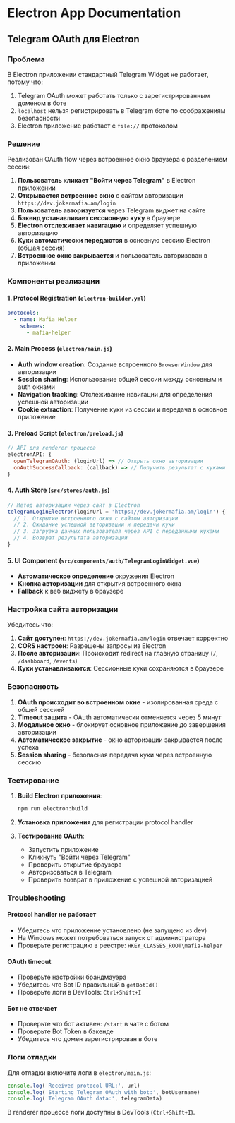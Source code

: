 # Electron App Documentation

## Telegram OAuth для Electron

### Проблема

В Electron приложении стандартный Telegram Widget не работает, потому что:
1. Telegram OAuth может работать только с зарегистрированным доменом в боте
2. `localhost` нельзя регистрировать в Telegram боте по соображениям безопасности
3. Electron приложение работает с `file://` протоколом

### Решение

Реализован OAuth flow через встроенное окно браузера с разделением сессии:

1. **Пользователь кликает "Войти через Telegram"** в Electron приложении
2. **Открывается встроенное окно** с сайтом авторизации `https://dev.jokermafia.am/login`
3. **Пользователь авторизуется** через Telegram виджет на сайте
4. **Бэкенд устанавливает сессионную куку** в браузере
5. **Electron отслеживает навигацию** и определяет успешную авторизацию
6. **Куки автоматически передаются** в основную сессию Electron (общая сессия)
7. **Встроенное окно закрывается** и пользователь авторизован в приложении

### Компоненты реализации

#### 1. Protocol Registration (`electron-builder.yml`)
```yaml
protocols:
  - name: Mafia Helper
    schemes:
      - mafia-helper
```

#### 2. Main Process (`electron/main.js`)
- **Auth window creation**: Создание встроенного `BrowserWindow` для авторизации
- **Session sharing**: Использование общей сессии между основным и auth окнами
- **Navigation tracking**: Отслеживание навигации для определения успешной авторизации
- **Cookie extraction**: Получение куки из сессии и передача в основное приложение

#### 3. Preload Script (`electron/preload.js`)
```javascript
// API для renderer процесса
electronAPI: {
  openTelegramOAuth: (loginUrl) => // Открыть окно авторизации
  onAuthSuccessCallback: (callback) => // Получить результат с куками
}
```

#### 4. Auth Store (`src/stores/auth.js`)
```javascript
// Метод авторизации через сайт в Electron
telegramLoginElectron(loginUrl = 'https://dev.jokermafia.am/login') {
  // 1. Открытие встроенного окна с сайтом авторизации
  // 2. Ожидание успешной авторизации и передачи куки
  // 3. Загрузка данных пользователя через API с переданными куками
  // 4. Возврат результата авторизации
}
```

#### 5. UI Component (`src/components/auth/TelegramLoginWidget.vue`)
- **Автоматическое определение** окружения Electron
- **Кнопка авторизации** для открытия встроенного окна
- **Fallback** к веб виджету в браузере

### Настройка сайта авторизации

Убедитесь что:

1. **Сайт доступен**: `https://dev.jokermafia.am/login` отвечает корректно
2. **CORS настроен**: Разрешены запросы из Electron
3. **После авторизации**: Происходит redirect на главную страницу (`/`, `/dashboard`, `/events`)
4. **Куки устанавливаются**: Сессионные куки сохраняются в браузере

### Безопасность

1. **OAuth происходит во встроенном окне** - изолированная среда с общей сессией
2. **Timeout защита** - OAuth автоматически отменяется через 5 минут
3. **Модальное окно** - блокирует основное приложение до завершения авторизации
4. **Автоматическое закрытие** - окно авторизации закрывается после успеха
5. **Session sharing** - безопасная передача куки через встроенную сессию

### Тестирование

1. **Build Electron приложения**:
   ```bash
   npm run electron:build
   ```

2. **Установка приложения** для регистрации protocol handler

3. **Тестирование OAuth**:
   - Запустить приложение
   - Кликнуть "Войти через Telegram"
   - Проверить открытие браузера
   - Авторизоваться в Telegram
   - Проверить возврат в приложение с успешной авторизацией

### Troubleshooting

#### Protocol handler не работает
- Убедитесь что приложение установлено (не запущено из dev)
- На Windows может потребоваться запуск от администратора
- Проверьте регистрацию в реестре: `HKEY_CLASSES_ROOT\mafia-helper`

#### OAuth timeout
- Проверьте настройки брандмауэра
- Убедитесь что Bot ID правильный в `getBotId()`
- Проверьте логи в DevTools: `Ctrl+Shift+I`

#### Бот не отвечает
- Проверьте что бот активен: `/start` в чате с ботом
- Проверьте Bot Token в бэкенде
- Убедитесь что домен зарегистрирован в боте

### Логи отладки

Для отладки включите логи в `electron/main.js`:
```javascript
console.log('Received protocol URL:', url)
console.log('Starting Telegram OAuth with bot:', botUsername)
console.log('Telegram OAuth data:', telegramData)
```

В renderer процессе логи доступны в DevTools (`Ctrl+Shift+I`).